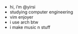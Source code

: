 - hi, i’m @yirsi
- studying computer engineering
- vim enjoyer
- i use arch btw
- i make music n stuff

